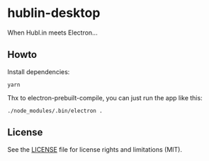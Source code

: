 # hublin-desktop

When Hubl.in meets Electron...

## Howto

Install dependencies:

```
yarn
```

Thx to electron-prebuilt-compile, you can just run the app like this:

```
./node_modules/.bin/electron .
```

## License

See the [LICENSE](LICENSE.md) file for license rights and limitations (MIT).
